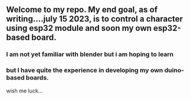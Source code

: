 ## Welcome to my repo. My end goal, as of writing....july 15 2023, is to control a character using esp32 module and soon my own esp32-based board.

### I am not yet familiar with blender but i am hoping to learn

### but I have quite the experience in developing my own duino-based boards. 

wish me luck...
